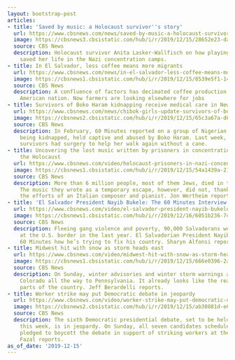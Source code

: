 ```yaml
---
layout: bootstrap-post
articles:
- title: 'Saved by music: a Holocaust survivor''s story'
  url: https://www.cbsnews.com/news/saved-by-music-a-holocaust-survivors-story-60-minutes-2019-12-15/
  image: https://cbsnews3.cbsistatic.com/hub/i/r/2019/12/15/28652e23-dadb-44a7-af15-b2aa940408cf/thumbnail/1200x630/68930ce82cf78863508b73cbad604e92/ot-lostmusicanita.jpg
  source: CBS News
  description: Holocaust survivor Anita Lasker-Wallfisch on how playing the cello
    saved her life in the Nazi concentration camps.
- title: In El Salvador, less coffee means more migrants
  url: https://www.cbsnews.com/news/in-el-salvador-less-coffee-means-more-migrants-60-minutes-2019-12-15/
  image: https://cbsnews1.cbsistatic.com/hub/i/r/2019/12/15/8539e5f1-14e6-45ac-946e-e3959b283276/thumbnail/1200x630/20863ed79a1ed0a448bf09addb0d0ebd/ot-elsalvadorfd.jpg
  source: CBS News
  description: A confluence of factors has decimated coffee production in the Central
    American nation. Now farmers are looking elsewhere for jobs
- title: Survivors of Boko Haram kidnapping receive medical care in New York
  url: https://www.cbsnews.com/news/chibok-girls-update-survivors-of-boko-haram-kidnapping-receive-medical-care-in-new-york-60-minutes-2019-12-15/
  image: https://cbsnews2.cbsistatic.com/hub/i/r/2019/12/15/65c3a67a-d6cd-4364-a3d1-dbb3faf67892/thumbnail/1200x630/c5b9a27ad35bd2f63f92b42c6682b0f1/ot-chibokgirlsupdatea.jpg
  source: CBS News
  description: In February, 60 Minutes reported on a group of Nigerian women who survived
    being kidnapped, held captive and abused by Boko Haram. Last week, one of the
    survivors had surgery to help her walk again without a cane.
- title: Uncovering the lost music written by prisoners in concentration camps during
    the Holocaust
  url: https://www.cbsnews.com/video/holocaust-prisoners-in-nazi-concentration-camps-made-music-now-its-being-discovered-and-performed-60-minutes-2019-12/
  image: https://cbsnews1.cbsistatic.com/hub/i/r/2019/12/15/54a1439a-216b-4924-9bd0-03f60ec8a0c3/thumbnail/1200x630/93ea1a84568bc38fe5e223d58f1b5c20/lostmusicvideo-1994421-640x360.jpg
  source: CBS News
  description: More than 6 million people, most of them Jews, died in the Holocaust.
    The music they wrote as a temporary escape, however, did not, thanks in part to
    the efforts of an Italian composer and pianist. Jon Wertheim reports.
- title: 'El Salvador President Nayib Bukele: The 60 Minutes Interview'
  url: https://www.cbsnews.com/video/el-salvador-president-nayib-bukele-the-60-minutes-interview-2019-12-15/
  image: https://cbsnews1.cbsistatic.com/hub/i/r/2019/12/16/6051b236-7cda-46ca-8837-12713880491b/thumbnail/1200x630/7bb2625094dd7800c0421cb5bd335ed9/elsalvadorvideo-1994413-640x360.jpg
  source: CBS News
  description: Fleeing gang violence and poverty, 90,000 Salvadorans were apprehended
    at the U.S. border in the last year. El Salvadorian President Nayib Bukele tells
    60 Minutes how he’s trying to fix his country. Sharyn Alfonsi reports.
- title: Midwest hit with snow as storm heads east
  url: https://www.cbsnews.com/video/midwest-hit-with-snow-as-storm-heads-east/
  image: https://cbsnews1.cbsistatic.com/hub/i/r/2019/12/15/666e0396-2a7b-4824-a361-6a2565989091/thumbnail/1200x630/8555e2ffcda5b60a3d638c784dd777a4/1215-en-wxweekahead-berardelli-1994489-640x360.jpg
  source: CBS News
  description: On Sunday, winter advisories and winter storm warnings are up from
    Colorado all the way to Pennsylvania. It already looks like the real deal in big
    parts of the country. Jeff Berardelli reports.
- title: Worker strike may put Democratic debate in jeopardy
  url: https://www.cbsnews.com/video/worker-strike-may-put-democratic-debate-in-jeopardy/
  image: https://cbsnews2.cbsistatic.com/hub/i/r/2019/12/15/ab30881d-e642-4132-81e1-3a478a172d74/thumbnail/1200x630/a33fb14fd8eab4843d4beeab4683d2d5/1215-en-debateboycott-fazal-1994483-640x360.jpg
  source: CBS News
  description: The sixth Democratic presidential debate, set to be held in Los Angeles
    this week, is in jeopardy. On Sunday, all seven candidates scheduled to appear
    pledged to boycott the debate in support of striking workers at the site. Farrah
    Fazal reports.
as_of_date: '2019-12-15'
---
```


